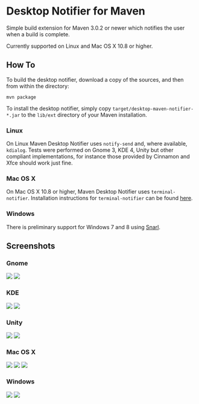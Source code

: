 
# Desktop Notifier for Maven

Simple build extension for Maven 3.0.2 or newer which notifies the user when a build is complete.

Currently supported on Linux and Mac OS X 10.8 or higher.

## How To ##

To build the desktop notifier, download a copy of the sources, and then from within the directory:

    mvn package

To install the desktop notifier, simply copy `target/desktop-maven-notifier-*.jar` to the `lib/ext` directory of your Maven installation.

### Linux ###
On Linux Maven Desktop Notifier uses `notify-send` and, where available, `kdialog`. Tests were performed on  Gnome 3, KDE 4, Unity 
but other compliant implementations, for instance those provided by Cinnamon and Xfce should work just fine.

### Mac OS X ###
On Mac OS X 10.8 or higher, Maven Desktop Notifier uses `terminal-notifier`. Installation instructions for `terminal-notifier` can be found
[here](https://github.com/alloy/terminal-notifier/).

### Windows ###
There is preliminary support for Windows 7 and 8 using [Snarl](http://sourceforge.net/projects/snarlwin/).

## Screenshots

### Gnome

![](https://raw.github.com/wiki/rombert/desktop-maven-notifier/images/maven-desktop-notifier-gnome.png)
![](https://raw.github.com/wiki/rombert/desktop-maven-notifier/images/maven-desktop-notifier-gnome-failure.png)

### KDE

![](https://raw.github.com/wiki/rombert/desktop-maven-notifier/images/maven-desktop-notifier-kde.png)
![](https://raw.github.com/wiki/rombert/desktop-maven-notifier/images/maven-desktop-notifier-kde-failure.png)

### Unity

![](https://raw.github.com/wiki/rombert/desktop-maven-notifier/images/maven-desktop-notifier-unity.png)
![](https://raw.github.com/wiki/rombert/desktop-maven-notifier/images/maven-desktop-notifier-unity-failure.png)

### Mac OS X
![](https://raw.github.com/wiki/rombert/desktop-maven-notifier/images/maven-desktop-notifier-macosx.png)
![](https://raw.github.com/wiki/rombert/desktop-maven-notifier/images/maven-desktop-notifier-macosx-failure.png)
![](https://raw.github.com/wiki/rombert/desktop-maven-notifier/images/maven-desktop-notifier-macosx-notification-centre.png)

### Windows
![](https://raw.github.com/wiki/rombert/desktop-maven-notifier/images/maven-desktop-notifier-windows.png)
![](https://raw.github.com/wiki/rombert/desktop-maven-notifier/images/maven-desktop-notifier-windows-failure.png)

